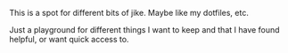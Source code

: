 This is a spot for different bits of jike. Maybe like my dotfiles, etc.

Just a playground for different things I want to keep and that I have found helpful, or want quick access to. 
